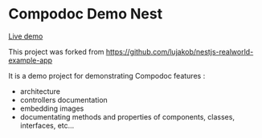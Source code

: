 # Compodoc Demo Nest

[Live demo](https://compodoc.github.io/compodoc-demo-nestjs/)

This project was forked from https://github.com/lujakob/nestjs-realworld-example-app

It is a demo project for demonstrating Compodoc features :

-   architecture
-   controllers documentation
-   embedding images
-   documentating methods and properties of components, classes, interfaces, etc...
